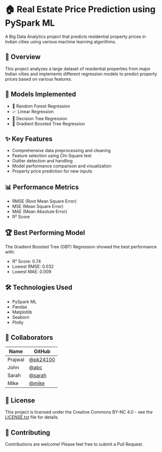 # 🏠 Real Estate Price Prediction using PySpark ML

A Big Data Analytics project that predicts residential property prices in Indian cities using various machine learning algorithms.

## 🎯 Overview

This project analyzes a large dataset of residential properties from major Indian cities and implements different regression models to predict property prices based on various features.

## 🔧 Models Implemented

- 🌲 Random Forest Regression
- 📈 Linear Regression  
- 🌳 Decision Tree Regression
- 🚀 Gradient Boosted Tree Regression

## ✨ Key Features

- Comprehensive data preprocessing and cleaning
- Feature selection using Chi-Square test
- Outlier detection and handling
- Model performance comparison and visualization
- Property price prediction for new inputs

## 📊 Performance Metrics

- RMSE (Root Mean Square Error)
- MSE (Mean Square Error) 
- MAE (Mean Absolute Error)
- R² Score

## 🏆 Best Performing Model

The Gradient Boosted Tree (GBT) Regression showed the best performance with:
- R² Score: 0.74
- Lowest RMSE: 0.032
- Lowest MAE: 0.009

## 🛠️ Technologies Used

- PySpark ML
- Pandas
- Matplotlib
- Seaborn
- Plotly

## 👥 Collaborators
| Name | GitHub |
|------|-----------|
| Prajwal  | [@pk24100](https://github.com/pk24100) |
| John | [@abc](https://github.com/abc) |
| Sarah | [@sarah](https://github.com/sarah) |
| Mike |  [@mike](https://github.com/mike) |

## 📝 License
This project is licensed under the Creative Commons BY-NC 4.0 - see the [LICENSE.txt](LICENSE.txt) file for details.

## 🤝 Contributing
Contributions are welcome! Please feel free to submit a Pull Request.
